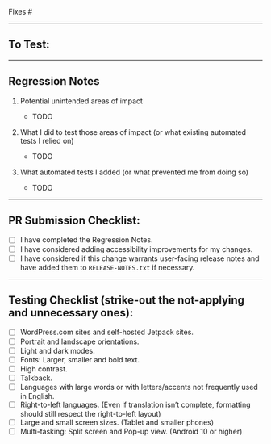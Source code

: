 Fixes #

-----

## To Test:

<!-- Test instructions per dependency update: https://github.com/wordpress-mobile/WordPress-Android/blob/trunk/docs/test_instructions_per_dependency_update.md -->

-----

## Regression Notes

1. Potential unintended areas of impact

    - TODO

2. What I did to test those areas of impact (or what existing automated tests I relied on)

    - TODO

3. What automated tests I added (or what prevented me from doing so)

    - TODO

-----

## PR Submission Checklist:

- [ ] I have completed the Regression Notes.
- [ ] I have considered adding accessibility improvements for my changes.
- [ ] I have considered if this change warrants user-facing release notes and have added them to `RELEASE-NOTES.txt` if necessary.

-----

## Testing Checklist (strike-out the not-applying and unnecessary ones):

- [ ] WordPress.com sites and self-hosted Jetpack sites.
- [ ] Portrait and landscape orientations.
- [ ] Light and dark modes.
- [ ] Fonts: Larger, smaller and bold text.
- [ ] High contrast.
- [ ] Talkback.
- [ ] Languages with large words or with letters/accents not frequently used in English.
- [ ] Right-to-left languages. (Even if translation isn’t complete, formatting should still respect the right-to-left layout)
- [ ] Large and small screen sizes. (Tablet and smaller phones)
- [ ] Multi-tasking: Split screen and Pop-up view. (Android 10 or higher)
